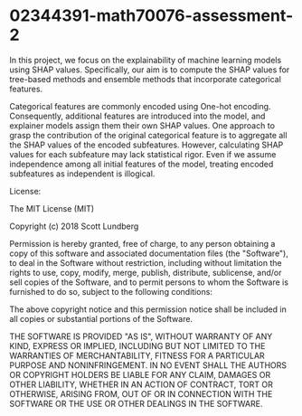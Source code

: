 # 02344391-math70076-assessment-2

In this project, we focus on the explainability of machine learning models using SHAP values. Specifically, our aim is to compute the SHAP values for tree-based methods and ensemble methods that incorporate categorical features. 

Categorical features are commonly encoded using One-hot encoding. Consequently, additional features are introduced into the model, and explainer models assign them their own SHAP values. One approach to grasp the contribution of the original categorical feature is to aggregate all the SHAP values of the encoded subfeatures. However, calculating SHAP values for each subfeature may lack statistical rigor. Even if we assume independence among all initial features of the model, treating encoded subfeatures as independent is illogical.

License:

The MIT License (MIT)

Copyright (c) 2018 Scott Lundberg

Permission is hereby granted, free of charge, to any person obtaining a copy
of this software and associated documentation files (the "Software"), to deal
in the Software without restriction, including without limitation the rights
to use, copy, modify, merge, publish, distribute, sublicense, and/or sell
copies of the Software, and to permit persons to whom the Software is
furnished to do so, subject to the following conditions:

The above copyright notice and this permission notice shall be included in all
copies or substantial portions of the Software.

THE SOFTWARE IS PROVIDED "AS IS", WITHOUT WARRANTY OF ANY KIND, EXPRESS OR
IMPLIED, INCLUDING BUT NOT LIMITED TO THE WARRANTIES OF MERCHANTABILITY,
FITNESS FOR A PARTICULAR PURPOSE AND NONINFRINGEMENT. IN NO EVENT SHALL THE
AUTHORS OR COPYRIGHT HOLDERS BE LIABLE FOR ANY CLAIM, DAMAGES OR OTHER
LIABILITY, WHETHER IN AN ACTION OF CONTRACT, TORT OR OTHERWISE, ARISING FROM,
OUT OF OR IN CONNECTION WITH THE SOFTWARE OR THE USE OR OTHER DEALINGS IN THE
SOFTWARE.